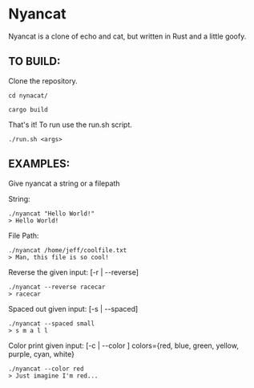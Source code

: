 # Nyancat
Nyancat is a clone of echo and cat, but written in Rust and a little goofy.

## TO BUILD:
Clone the repository. 

```
cd nynacat/

cargo build
```
That's it! To run use the run.sh script.

```
./run.sh <args>
```

## EXAMPLES:
Give nyancat a string or a filepath

String:
```
./nyancat "Hello World!"
> Hello World!
```
File Path:
```
./nyancat /home/jeff/coolfile.txt
> Man, this file is so cool!
```

Reverse the given input: [-r | --reverse]
```
./nyancat --reverse racecar
> racecar
```

Spaced out given input: [-s | --spaced]
```
./nyancat --spaced small
> s m a l l
```

Color print given input: [-c <COLOR> | --color <COLOR>] colors={red, blue, green, yellow, purple, cyan, white}
```
./nyancat --color red
> Just imagine I'm red...
```
